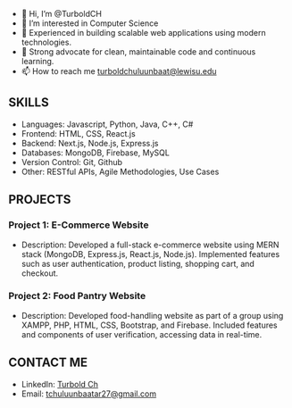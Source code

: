 - 👋 Hi, I’m @TurboldCH
- 👀 I’m interested in Computer Science
- 🌱 Experienced in building scalable web applications using modern technologies.
- 💞️ Strong advocate for clean, maintainable code and continuous learning.
- 📫 How to reach me turboldchuluunbaat@lewisu.edu

## SKILLS
  - Languages: Javascript, Python, Java, C++, C#
  - Frontend: HTML, CSS, React.js
  - Backend:  Next.js, Node.js, Express.js
  - Databases: MongoDB, Firebase, MySQL
  - Version Control: Git, Github
  - Other: RESTful APIs, Agile Methodologies, Use Cases

## PROJECTS
### Project 1: E-Commerce Website
- Description: Developed a full-stack e-commerce website using MERN stack (MongoDB, Express.js, React.js, Node.js). Implemented features such as user authentication, product listing, shopping cart, and checkout.
### Project 2: Food Pantry Website
- Description: Developed food-handling website as part of a group using XAMPP, PHP, HTML, CSS, Bootstrap, and Firebase. Included features and components of user verification, accessing data in real-time.

## CONTACT ME
- LinkedIn: [Turbold Ch](https://www.linkedin.com/in/turbold-ch/)
- Email: tchuluunbaatar27@gmail.com

<!---
TurboldCH/TurboldCH is a ✨ special ✨ repository because its `README.md` (this file) appears on your GitHub profile.
You can click the Preview link to take a look at your changes.
--->
